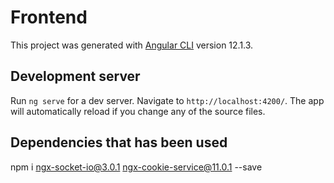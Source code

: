 # Frontend

This project was generated with [Angular CLI](https://github.com/angular/angular-cli) version 12.1.3.

## Development server

Run `ng serve` for a dev server. Navigate to `http://localhost:4200/`. The app will automatically reload if you change any of the source files.

## Dependencies that has been used
npm i ngx-socket-io@3.0.1 ngx-cookie-service@11.0.1 --save
